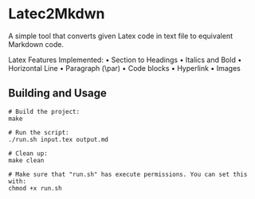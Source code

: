 # Latec2Mkdwn
A simple tool that converts given Latex code in text file to equivalent Markdown code.

Latex Features Implemented:
• Section to Headings
• Italics and Bold
• Horizontal Line
• Paragraph (\par)
• Code blocks
• Hyperlink
• Images

## Building and Usage
~~~
# Build the project:
make

# Run the script:
./run.sh input.tex output.md

# Clean up:
make clean

# Make sure that "run.sh" has execute permissions. You can set this with:
chmod +x run.sh
~~~
